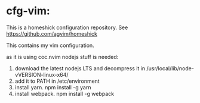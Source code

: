 # cfg-vim:

This is a homeshick configuration repository. See
https://github.com/agvim/homeshick

This contains my vim configuration.

as it is using coc.nvim nodejs stuff is needed:
1. download the latest nodejs LTS and decompress it in /usr/local/lib/node-vVERSION-linux-x64/
2. add it to PATH in /etc/environment
3. install yarn. npm install -g yarn
4. install webpack. npm install -g webpack
